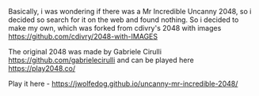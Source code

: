 Basically, i was wondering if there was a Mr Incredible Uncanny 2048, so i decided so search for it on the web and found nothing. So i decided to make my own, which was forked from cdivry's 2048 with images https://github.com/cdivry/2048-with-IMAGES 

The original 2048 was made by Gabriele Cirulli https://github.com/gabrielecirulli and can be played here https://play2048.co/

Play it here - https://jwolfedog.github.io/uncanny-mr-incredible-2048/
